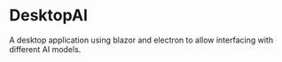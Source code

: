 # DesktopAI
A desktop application using blazor and electron to allow interfacing with different AI models.
